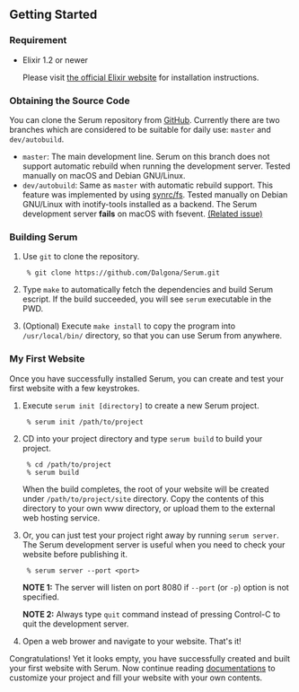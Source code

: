 ## Getting Started

### Requirement

* Elixir 1.2 or newer

    Please visit [the official Elixir website](elixir-lang.org) for
    installation instructions.

### Obtaining the Source Code

You can clone the Serum repository from
[GitHub](https://github.com/Dalgona/Serum). Currently there are two branches
which are considered to be suitable for daily use: `master` and
`dev/autobuild`.

* `master`: The main development line. Serum on this branch does not support
automatic rebuild when running the development server. Tested manually on
macOS and Debian GNU/Linux.
* `dev/autobuild`: Same as `master` with automatic rebuild support. This
feature was implemented by using [synrc/fs](https://github.com/synrc/fs).
Tested manually on Debian GNU/Linux with inotify-tools installed as a backend.
The Serum development server **fails** on macOS with fsevent.
[(Related issue)](https://github.com/Dalgona/Serum/issues/3)

### Building Serum

1. Use `git` to clone the repository.

        % git clone https://github.com/Dalgona/Serum.git

2. Type `make` to automatically fetch the dependencies and build Serum escript.
If the build succeeded, you will see `serum` executable in the PWD.

3. (Optional) Execute `make install` to copy the program into `/usr/local/bin/`
directory, so that you can use Serum from anywhere.

### My First Website

Once you have successfully installed Serum, you can create and test your first
website with a few keystrokes.

1. Execute `serum init [directory]` to create a new Serum project.

        % serum init /path/to/project

2. CD into your project directory and type `serum build` to build your project.

        % cd /path/to/project
        % serum build

    When the build completes, the root of your website will be created under
    `/path/to/project/site` directory. Copy the contents of this directory to
    your own www directory, or upload them to the external web hosting service.

3. Or, you can just test your project right away by running `serum server`.
The Serum development server is useful when you need to check your website
before publishing it.

        % serum server --port <port>

    **NOTE 1:** The server will listen on port 8080 if `--port` (or `-p`)
    option is not specified.

    **NOTE 2:** Always type `quit` command instead of pressing Control-C to
    quit the development server.

4. Open a web brower and navigate to your website. That's it!

Congratulations! Yet it looks empty, you have successfully created and built
your first website with Serum. Now continue reading
[documentations](%pages:docs/index) to customize your project and fill your
website with your own contents.

<!--### Configuration

When you initialize a new project, Serum will create directory/file structure described below:

    /path/to/project/
    |-- serum.json
    |-- posts
    |-- pages
    |   |-- pages.json
    |   +-- index.md
    |-- templates
    |   |-- base.html.eex
    |   |-- list.html.eex
    |   |-- post.html.eex
    |   +-- nav.html.eex
    |-- assets
    |   |-- css
    |   |-- js
    |   +-- images
    +-- media

`serum.json` holds information about the current project, which looks like:

    {
      "site_name": "Sample Website",
      "site_description": "This website shows what Serum can do.",
      "author": "Dalgona.",
      "author_email": "dalgona@hontou.moe",
      "base_url": "/serum-sample/"
    }

* `site_name` &mdash; The title of your website.
* `site_description` &mdash; The description of your website. Can be used as a subtitle.
* `author_name` &mdash; The name of author of blog posts.
* `author_email` &mdash; The email address of the author.
* `base_url` &mdash; The base path of your web site. I recommend you to put a trailing `/`.

> These attributes can be referenced by using template tags like `<%= @site_name %>`.

### Adding Pages to Your Website

Inside `pages/` directory you can put source codes for pages other than blog posts. Serum accepts both markdown files(names should end with `.md`) and HTML files(names should end with `.html`), and those files will be applied by `templates/page.html.eex` template, and then combined with `templates/base.html.eex` template and will produce output files into the root directory of website(`site/`).

To display your pages properly, you also need to configure `pages.json` inside `pages/` directory. This file contains titles and other attributes of each page, which look like:

    [
      // ...,
      {
        "name": "index",
        "type": "md",
        "title": "Welcome",
        "menu": false,
        "menu_text": "Home",
        "menu_icon": "assets/images/menu_index.png"
      },
      // ...
    ]

* `name` &mdash; The filename of page source file.
* `type` &mdash; The extension of page source file. Only `"html"` and `"md"` are accepted.
* `title` &mdash; The text that appears on the titlebar of your web browser.
* `menu` &mdash; Sets whether the link of specified page appears in the navigation area. Ignored by some templates.
* `menu_text` &mdash; The link text that appears on the navigation area.
* `menu_icon` &mdash; The path of image file that appears on the navigation area. Ignored by some templates.

> If you do not define properties for a page in `pages.json`, that page WILL NOT included in the website when building the project, even if the source code for that page exists under `pages/` directory.

### Templates

Serum generates web pages by applying four templates: `base.html.eex`, `list.html.eex`, `post.html.eex` and `nav.html.eex`. When the new project is created, the minimally implemented templates are also created under `templates/` directory, which still have all template variables provided by Serum. So you can create your own templates base on those files. The role of each templates are described below:

* `base.html.eex` &mdash; Defines the overall structure and design of your website. The HTML root tag is located inside this template.
* `list.html.eex` &mdash; Template for the list of all registered blog posts.
* `post.html.eex` &mdash; Template for blog posts.
* `page.html.eex` &mdash; Template for pages other than blog posts.
* `nav.html.eex` &mdash; Template for the navigation area of the website.

-->
